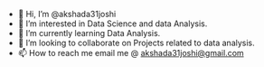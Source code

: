 - 👋 Hi, I’m @akshada31joshi
- 👀 I’m interested in Data Science and data Analysis.
- 🌱 I’m currently learning Data Analysis.
- 💞️ I’m looking to collaborate on Projects related to data analysis.
- 📫 How to reach me email me @ akshada31joshi@gmail.com

<!---
akshada31joshi/akshada31joshi is a ✨ special ✨ repository because its `README.md` (this file) appears on your GitHub profile.
You can click the Preview link to take a look at your changes.
--->
